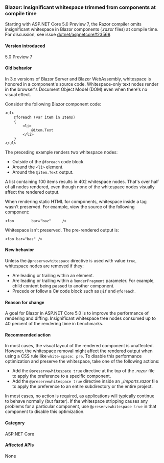 ### Blazor: Insignificant whitespace trimmed from components at compile time

Starting with ASP.NET Core 5.0 Preview 7, the Razor compiler omits insignificant whitespace in Blazor components (*.razor* files) at compile time. For discussion, see issue [dotnet/aspnetcore#23568](https://github.com/dotnet/aspnetcore/issues/23568).

#### Version introduced

5.0 Preview 7

#### Old behavior

In 3.x versions of Blazor Server and Blazor WebAssembly, whitespace is honored in a component's source code. Whitespace-only text nodes render in the browser's Document Object Model (DOM) even when there's no visual effect.

Consider the following Blazor component code:

```razor
<ul>
    @foreach (var item in Items)
    {
        <li>
            @item.Text
        </li>
    }
</ul>
```

The preceding example renders two whitespace nodes:

* Outside of the `@foreach` code block.
* Around the `<li>` element.
* Around the `@item.Text` output.

A list containing 100 items results in 402 whitespace nodes. That's over half of all nodes rendered, even though none of the whitespace nodes visually affect the rendered output.

When rendering static HTML for components, whitespace inside a tag wasn't preserved. For example, view the source of the following component:

```razor
<foo        bar="baz"     />
```

Whitespace isn't preserved. The pre-rendered output is:

```razor
<foo bar="baz" />
```

#### New behavior

Unless the `@preservewhitespace` directive is used with value `true`, whitespace nodes are removed if they:

* Are leading or trailing within an element.
* Are leading or trailing within a `RenderFragment` parameter. For example, child content being passed to another component.
* Precede or follow a C# code block such as `@if` and `@foreach`.

#### Reason for change

A goal for Blazor in ASP.NET Core 5.0 is to improve the performance of rendering and diffing. Insignificant whitespace tree nodes consumed up to 40 percent of the rendering time in benchmarks.

#### Recommended action

In most cases, the visual layout of the rendered component is unaffected. However, the whitespace removal might affect the rendered output when using a CSS rule like `white-space: pre`. To disable this performance optimization and preserve the whitespace, take one of the following actions:

* Add the `@preservewhitespace true` directive at the top of the *.razor* file to apply the preference to a specific component.
* Add the `@preservewhitespace true` directive inside an *_Imports.razor* file to apply the preference to an entire subdirectory or the entire project.

In most cases, no action is required, as applications will typically continue to behave normally (but faster). If the whitespace stripping causes any problems for a particular component, use `@preservewhitespace true` in that component to disable this optimization.

#### Category

ASP.NET Core

#### Affected APIs

None

<!--

#### Affected APIs

Not detectable via API analysis

-->
